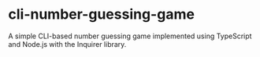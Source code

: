 # cli-number-guessing-game
A simple CLI-based number guessing game implemented using TypeScript and Node.js with the Inquirer library.
